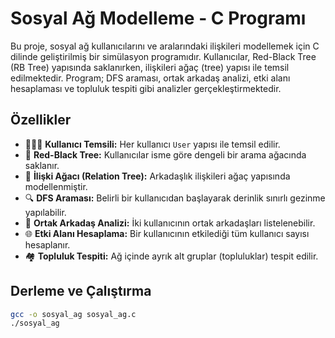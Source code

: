 # Sosyal Ağ Modelleme - C Programı

Bu proje, sosyal ağ kullanıcılarını ve aralarındaki ilişkileri modellemek için C dilinde geliştirilmiş bir simülasyon programıdır. Kullanıcılar, Red-Black Tree (RB Tree) yapısında saklanırken, ilişkileri ağaç (tree) yapısı ile temsil edilmektedir. Program; DFS araması, ortak arkadaş analizi, etki alanı hesaplaması ve topluluk tespiti gibi analizler gerçekleştirmektedir.

## Özellikler

- 🧑‍🤝‍🧑 **Kullanıcı Temsili:** Her kullanıcı `User` yapısı ile temsil edilir.
- 🌳 **Red-Black Tree:** Kullanıcılar isme göre dengeli bir arama ağacında saklanır.
- 👥 **İlişki Ağacı (Relation Tree):** Arkadaşlık ilişkileri ağaç yapısında modellenmiştir.
- 🔍 **DFS Araması:** Belirli bir kullanıcıdan başlayarak derinlik sınırlı gezinme yapılabilir.
- 🤝 **Ortak Arkadaş Analizi:** İki kullanıcının ortak arkadaşları listelenebilir.
- 🌐 **Etki Alanı Hesaplama:** Bir kullanıcının etkilediği tüm kullanıcı sayısı hesaplanır.
- 🏘 **Topluluk Tespiti:** Ağ içinde ayrık alt gruplar (topluluklar) tespit edilir.

## Derleme ve Çalıştırma

```bash
gcc -o sosyal_ag sosyal_ag.c
./sosyal_ag
